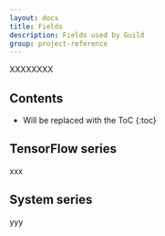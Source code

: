 ```yaml
---
layout: docs
title: Fields
description: Fields used by Guild
group: project-reference
---
```


XXXXXXXX

## Contents

* Will be replaced with the ToC
{:toc}

## TensorFlow series

xxx

## System series

yyy
